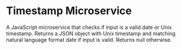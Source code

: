 # Timestamp Microservice

A JavaScript microservice that checks if input is a valid date or Unix timestamp. Returns a JSON object with Unix timestamp and matching natural language format date if input is valid. Returns null otherwise. 